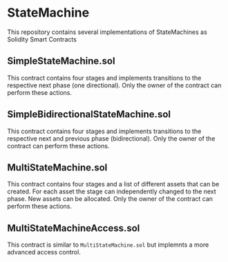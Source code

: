 # StateMachine

This repository contains several implementations of StateMachines as Solidity Smart Contracts

## SimpleStateMachine.sol
This contract contains four stages and implements transitions to the respective next phase (one directional). Only the owner of the contract can perform these actions.

## SimpleBidirectionalStateMachine.sol
This contract contains four stages and implements transitions to the respective next  and previous phase (bidirectional). Only the owner of the contract can perform these actions.

## MultiStateMachine.sol
This contract contains four stages and a list of different assets that can be created. For each asset the stage can independently changed to the next phase. New assets can be allocated. Only the owner of the contract can perform these actions.

## MultiStateMachineAccess.sol
This contract is similar to `MultiStateMachine.sol` but implemnts a more advanced access control.  
